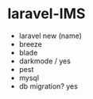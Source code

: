 # laravel-IMS


- laravel new (name)
- breeze
- blade
- darkmode / yes
- pest
- mysql
- db migration? yes
